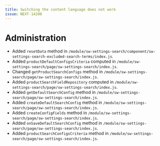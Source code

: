 ```yaml
---
title: Switching the content language does not work
issue: NEXT-14208
---
```

# Administration
* Added `resetData` method in `/module/sw-settings-search/component/sw-settings-search-excluded-search-terms/index.js`.
* Added `productDefaultConfigsCriteria` computed in `/module/sw-settings-search/page/sw-settings-search/index.js`.
* Changed `getProductSearchConfigs` method in `/module/sw-settings-search/page/sw-settings-search/index.js`.
* Added `productSearchFieldRepository` computed in `/module/sw-settings-search/page/sw-settings-search/index.js`.
* Added `getDefaultSearchConfig` method in `/module/sw-settings-search/page/sw-settings-search/index.js`.
* Added `createDefaultSearchConfig` method in `/module/sw-settings-search/page/sw-settings-search/index.js`.
* Added `createConfigFields` method in `/module/sw-settings-search/page/sw-settings-search/index.js`.
* Added `onSaveDefaultSearchConfig` method in `/module/sw-settings-search/page/sw-settings-search/index.js`.
* Added `productSearchConfigsCriteria` method in `/module/sw-settings-search/page/sw-settings-search/index.js`.
